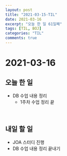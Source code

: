```yaml
---
layout: post
title: "2021-03-15-TIL"
date: 2021-03-16
excerpt: "오늘 한 일 61일째"
tags: [TIL, BOJ]
categories: "TIL"
comments: true
---
```


# 2021-03-16

## 오늘 한 일    
- DB 수업 내용 정리
    - 1주차 수업 정리 끝

<br>

## 내일 할 일
- JOA 스터디 진행
- DB 수업 내용 정리 끝내기